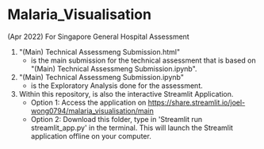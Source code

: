 # Malaria_Visualisation
(Apr 2022) For Singapore General Hospital Assessment

1. "(Main) Technical Assessmeng Submission.html" 
    * is the main submission for the technical assessment that is based on "(Main) Technical Assessmeng Submission.ipynb".
3.  "(Main) Technical Assessmeng Submission.ipynb" 
    * is the Exploratory Analysis done for the assessment.
5.  Within this repository, is also the interactive Streamlit Application.
    - Option 1: Access the application on https://share.streamlit.io/joel-wong0794/malaria_visualisation/main
    - Option 2: Download this folder, type in 'Streamlit run streamlit_app.py' in the terminal. This will launch the Streamlit application offline on your computer.
